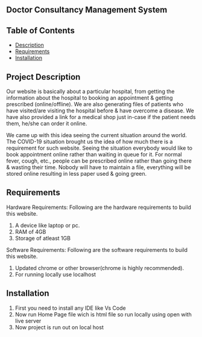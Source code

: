 ## Doctor Consultancy Management System

## Table of Contents
- [Description](#description)
- [Requirements](#requirements)
- [Installation](#installation)
<!-- - [Usage](#usage)
 -->
## Project Description
Our website is basically about a particular hospital, from getting the information about the hospital to booking an appointment & getting prescribed (online/offline). We are also generating files of patients who have visited/are visiting the hospital before & have overcome a disease. We have also provided a link for a medical shop just in-case if the patient needs them, he/she can order it online.

We came up with this idea seeing the current situation around the world. The COVID-19 situation brought us the idea of how much there is a requirement for such website. Seeing the situation everybody would like to book appointment online rather than waiting in queue for it. For normal fever, cough, etc., people can be prescribed online rather than going there & wasting their time. Nobody will have to maintain a file, everything will be stored online resulting in less paper used & going green.



## Requirements

Hardware Requirements: 
Following are the hardware requirements to build this website.
1. A device like laptop or pc.
2. RAM of 4GB
3. Storage of atleast 1GB

Software Requirements:
Following are the software requirements to build this website.
1. Updated chrome or other browser(chrome is highly recommended).
2. For running locally use localhost

## Installation

1. First you need to install any IDE like Vs Code
2. Now run Home Page file wich is html file so run locally using open with live server
3. Now project is run out on local host

